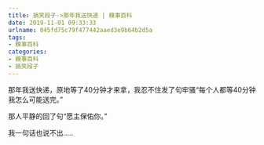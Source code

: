 ```yaml
---
title: 搞笑段子->那年我送快递 | 糗事百科
date: 2019-11-01 09:33:33
urlname: 045fd75c79f477442aaed3e9b64b2d5a
tags: 
- 糗事百科
categories:
- 糗事百科
- 搞笑段子
---
```

那年我送快递，原地等了40分钟才来拿，我忍不住发了句牢骚“每个人都等40分钟我怎么可能送完。”

那人平静的回了句“愿主保佑你。”

我一句话也说不出.....


